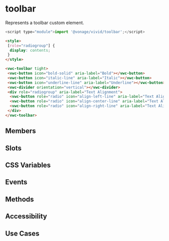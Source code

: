 # toolbar

Represents a toolbar custom element.

```js
<script type="module">import '@vonage/vivid/toolbar';</script>
```

```html preview
<style>
 [role="radiogroup"] {
  display: contents;
 }
</style>

<vwc-toolbar tight>
 <vwc-button icon="bold-solid" aria-label="Bold"></vwc-button>
 <vwc-button icon="italic-line" aria-label="Italic"></vwc-button>
 <vwc-button icon="underline-line" aria-label="Underline"></vwc-button>
 <vwc-divider orientation="vertical"></vwc-divider>
 <div role="radiogroup" aria-label="Text Alignment">
  <vwc-button role="radio" icon="align-left-line" aria-label="Text Align Left"></vwc-button>
  <vwc-button role="radio" icon="align-center-line" aria-label="Text Align Center"></vwc-button>
  <vwc-button role="radio" icon="align-right-line" aria-label="Text Align Right"></vwc-button>
 </div>
</vwc-toolbar>
```

## Members

## Slots

## CSS Variables

## Events

## Methods

## Accessibility

## Use Cases
